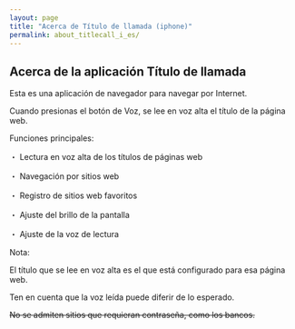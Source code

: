 ```yaml
---
layout: page
title: "Acerca de Título de llamada (iphone)"
permalink: about_titlecall_i_es/
---
```



## Acerca de la aplicación Título de llamada 

Esta es una aplicación de navegador para navegar por Internet.

Cuando presionas el botón de Voz, se lee en voz alta el título de la página web.

Funciones principales:

・ Lectura en voz alta de los títulos de páginas web 

・ Navegación por sitios web  

・ Registro de sitios web favoritos  

・ Ajuste del brillo de la pantalla  

・ Ajuste de la voz de lectura  

Nota:

El título que se lee en voz alta es el que está configurado para esa página web.

Ten en cuenta que la voz leída puede diferir de lo esperado.

~~No se admiten sitios que requieran contraseña, como los bancos.~~
